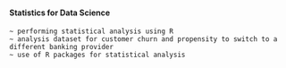 #### Statistics for Data Science
    ~ performing statistical analysis using R
    ~ analysis dataset for customer churn and propensity to switch to a different banking provider
    ~ use of R packages for statistical analysis